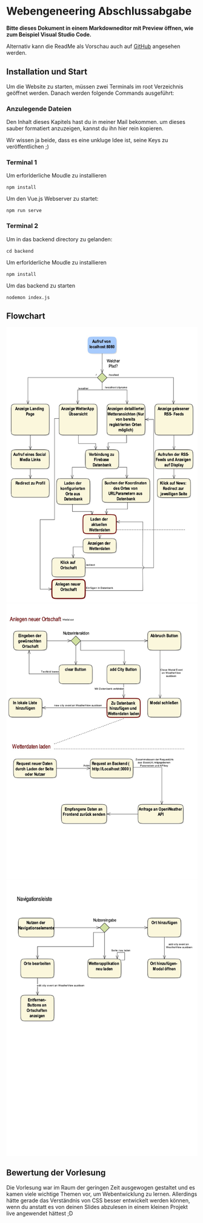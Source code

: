# Webengeneering Abschlussabgabe
**Bitte dieses Dokument in einem Markdowneditor mit Preview öffnen, wie zum Beispiel Visual Studio Code.**

Alternativ kann die ReadMe als Vorschau auch auf [GitHub](https://github.com/Patsch36/FBB-Remaster/blob/main/README.md) angesehen werden.

## Installation und Start
Um die Website zu starten, müssen zwei Terminals im root Verzeichnis geöffnet werden.
Danach werden folgende Commands ausgeführt:

### Anzulegende Dateien
Den Inhalt dieses Kapitels hast du in meiner Mail bekommen. um dieses sauber formatiert anzuzeigen, kannst du ihn hier rein kopieren.

Wir wissen ja beide, dass es eine unkluge Idee ist, seine Keys zu veröffentlichen ;)

### Terminal 1

Um erforlderliche Moudle zu installieren
````
npm install
````

Um den Vue.js Webserver zu startet:
````
npm run serve
````

### Terminal 2
Um in das backend directory zu gelanden:
````
cd backend
````

Um erforlderliche Moudle zu installieren
````
npm install
````

Um das backend zu starten
````
nodemon index.js
````


## Flowchart
![Page_1](activity.jpg)
![Page_2](activity2.jpg)
![Page_3](activity3.jpg)


## Bewertung der Vorlesung
Die Vorlesung war im Raum der geringen Zeit ausgewogen gestaltet und es kamen viele wichtige Themen vor, um Webentwicklung zu lernen.
Allerdings hätte gerade das Verständnis von CSS besser entwickelt werden können, wenn du anstatt es von deinen Slides abzulesen in einem kleinen Projekt live angewendet hättest ;D